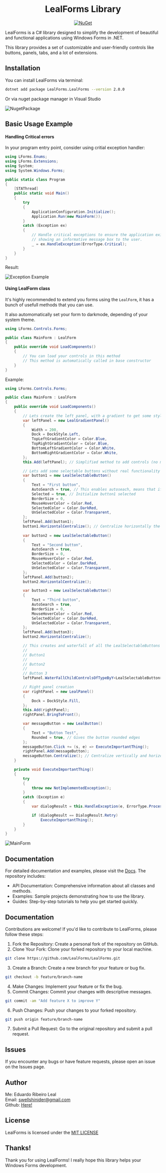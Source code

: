 

<div align="center">

# LealForms Library

[![NuGet](https://img.shields.io/nuget/v/LealForms.LealForms.svg)](https://www.nuget.org/packages/LealForms.LealForms/)

</div>

LealForms is a C# library designed to simplify the development of beautiful and functional applications using Windows Forms in .NET.

This library provides a set of customizable and user-friendly controls like buttons, panels, tabs, and a lot of extensions.

## Installation

You can install LealForms via terminal:

```bash
dotnet add package LealForms.LealForms --version 2.0.0
```

Or via nuget package manager in Visual Studio

![NugetPackage](./Docs/Res/nuget_instalation.png)

## Basic Usage Example

#### Handling Critical errors

In your program entry point, consider using critial exception handler:

```csharp
using LForms.Enums;
using LForms.Extensions;
using System;
using System.Windows.Forms;

public static class Program
{
    [STAThread]
    public static void Main()
    {
        try
        {
            ApplicationConfiguration.Initialize();
            Application.Run(new MainForm());
        }
        catch (Exception ex)
        {
            // Handle critical exceptions to ensure the application exits gracefully,
            // showing an informative message box to the user.
            _ = ex.HandleException(ErrorType.Critical);
        }
    }
}
```

Result:

![Exception Example](./Docs/Res/critical_error_example.png)

####  Using LealForm class

It's highly recommended to extend you forms using the `LealForm`, it has a bunch of usefull methods that you can use. 

It also automomatically set your form to darkmode, depending of your system theme.

```csharp
using LForms.Controls.Forms;

public class MainForm : LealForm
{
    public override void LoadComponents()
    {
        // You can load your controls in this method
        // This method is automatically called in base constructor
    }
}
```

Example:

```csharp
using LForms.Controls.Forms;

public class MainForm : LealForm
{
    public override void LoadComponents()
    {
        // Lets create the left panel, with a gradient to get some stylish
        var leftPanel = new LealGradientPanel()
        {
            Width = 200,
            Dock = DockStyle.Left,
            TopLeftGradientColor = Color.Blue,
            TopRightGradientColor = Color.Blue,
            BottomLeftGradientColor = Color.White,
            BottomRightGradientColor = Color.White,
        };
        this.Add(leftPanel); // Simplified method to add controls (no more 'object'.Controls.Add())

        // Lets add some selectable buttons without real functionality
        var button1 = new LealSelectableButton()
        {
            Text = "First button",
            AutoSearch = true, // This enables autoseach, means that if you click it will automatically search for others LealSelectableButtons to change their colors
            Selected = true, // Initialize button1 selected
            BorderSize = 0,
            MouseHoverColor = Color.Red,
            SelectedColor = Color.DarkRed,
            UnSelectedColor = Color.Transparent,
        };
        leftPanel.Add(button1);
        button1.HorizontalCentralize(); // Centralize horizontally the button to it parent
        
        var button2 = new LealSelectableButton()
        {
            Text = "Second button",
            AutoSearch = true,
            BorderSize = 0,
            MouseHoverColor = Color.Red,
            SelectedColor = Color.DarkRed,
            UnSelectedColor = Color.Transparent,
        };
        leftPanel.Add(button2);
        button2.HorizontalCentralize();

        var button3 = new LealSelectableButton()
        {
            Text = "Third button",
            AutoSearch = true,
            BorderSize = 0,
            MouseHoverColor = Color.Red,
            SelectedColor = Color.DarkRed,
            UnSelectedColor = Color.Transparent,
        };
        leftPanel.Add(button3);
        button2.HorizontalCentralize();

        // This creates and waterfall of all the LealSelectableButtons on Y axis, starting at 50, with 10 of padding between each one
        //
        // Button1
        // 
        // Button2
        //
        // Button 3
        leftPanel.WaterFallChildControlsOfTypeByY<LealSelectableButton>(50, 10);

        // Right panel creation
        var rightPanel = new LealPanel()
        {
            Dock = DockStyle.Fill,
        };
        this.Add(rightPanel);
        rightPanel.BringToFront();

        var messageButton = new LealButton()
        {
            Text = "Button Test",
            Rounded = true, // Gives the button rounded edges
        };
        messageButton.Click += (s, e) => ExecuteImportantThing();
        rightPanel.Add(messageButton);
        messageButton.Centralize(); // Centralize vertically and horizontally the button to it parent
    }

    private void ExecuteImportantThing()
    {
        try
        {
            throw new NotImplementedException();
        }
        catch (Exception e)
        {
            var dialogResult = this.HandleException(e, ErrorType.Process);

            if (dialogResult == DialogResult.Retry)
                ExecuteImportantThing();
        }
    }
}
```

![MainForm](./Docs/Res/main_form_example.gif)

## Documentation

For detailed documentation and examples, please visit the [Docs](./Docs/README.md). The repository includes:

- API Documentation: Comprehensive information about all classes and methods.
- Examples: Sample projects demonstrating how to use the library.
- Guides: Step-by-step tutorials to help you get started quickly.

## Documentation

Contributions are welcome! If you'd like to contribute to LealForms, please follow these steps:

1. Fork the Repository: Create a personal fork of the repository on GitHub.
2. Clone Your Fork: Clone your forked repository to your local machine.

```sh
git clone https://github.com/LealForms/LealForms.git
```

3. Create a Branch: Create a new branch for your feature or bug fix.

```sh
git checkout -b feature/branch-name
```

4. Make Changes: Implement your feature or fix the bug.
5. Commit Changes: Commit your changes with descriptive messages.

```sh
git commit -am "Add feature X to improve Y"
```

6. Push Changes: Push your changes to your forked repository.

```sh
git push origin feature/branch-name
```

7. Submit a Pull Request: Go to the original repository and submit a pull request.

## Issues

If you encounter any bugs or have feature requests, please open an issue on the Issues page.

## Author

Me: Eduardo Ribeiro Leal<br>
Email: <swellshinider@gmail.com><br>
Github: [Here!](https://github.com/Swellshinider)

## License

LealForms is licensed under the [MIT LICENSE](LICENSE)

## Thanks!

Thank you for using LealForms! I really hope this library helps your Windows Forms development.
